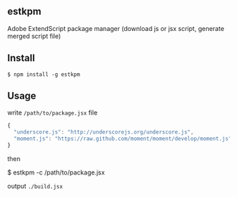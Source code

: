 ## estkpm

Adobe ExtendScript package manager (download js or jsx script, generate merged script file)

## Install

    $ npm install -g estkpm

## Usage

write `/path/to/package.jsx` file

```js
{
  "underscore.js": "http://underscorejs.org/underscore.js",
  "moment.js": "https://raw.github.com/moment/moment/develop/moment.js"
}
```

then

   $ estkpm -c /path/to/package.jsx

output `./build.jsx`
